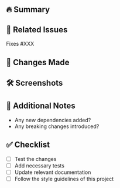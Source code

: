 ## 🔥 Summary  
<!-- Provide a short description of the changes in this PR. -->

## 📌 Related Issues  
<!-- Link any related issues using `Fixes #issue_number` or `Closes #issue_number` -->
Fixes #XXX

## 🚀 Changes Made  
<!-- List major changes in this PR -->

## 🛠 Screenshots  
<!-- Add screenshots or GIFs if the change affects the result -->

## 📖 Additional Notes  
<!-- Any extra info, dependencies, or migration steps required -->
- Any new dependencies added?
- Any breaking changes introduced?

## ✅ Checklist  
<!-- Ensure the following before submitting your PR -->
- [ ] Test the changes
- [ ] Add necessary tests
- [ ] Update relevant documentation  
- [ ] Follow the style guidelines of this project  
